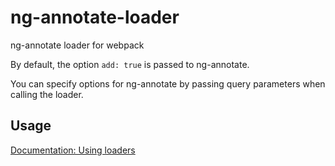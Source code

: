 # ng-annotate-loader
ng-annotate loader for webpack

By default, the option `add: true` is passed to ng-annotate.

You can specify options for ng-annotate by passing query parameters when calling the loader.

## Usage

[Documentation: Using loaders](http://webpack.github.io/docs/using-loaders.html)
